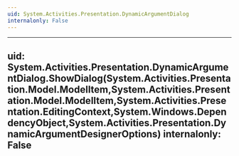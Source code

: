 ```yaml
---
uid: System.Activities.Presentation.DynamicArgumentDialog
internalonly: False
---
```


---
uid: System.Activities.Presentation.DynamicArgumentDialog.ShowDialog(System.Activities.Presentation.Model.ModelItem,System.Activities.Presentation.Model.ModelItem,System.Activities.Presentation.EditingContext,System.Windows.DependencyObject,System.Activities.Presentation.DynamicArgumentDesignerOptions)
internalonly: False
---
